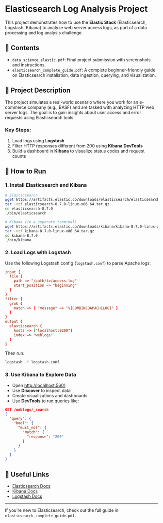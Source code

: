 
# Elasticsearch Log Analysis Project

This project demonstrates how to use the **Elastic Stack** (Elasticsearch, Logstash, Kibana) to analyze web server access logs, as part of a data processing and log analysis challenge.

## 📄 Contents

- `data_science_elastic.pdf`: Final project submission with screenshots and instructions.
- `elasticsearch_complete_guide.pdf`: A complete beginner-friendly guide on Elasticsearch installation, data ingestion, querying, and visualization.

## 📌 Project Description

The project simulates a real-world scenario where you work for an e-commerce company (e.g., BASF) and are tasked with analyzing HTTP web server logs. The goal is to gain insights about user access and error requests using Elasticsearch tools.

### Key Steps:
1. Load logs using **Logstash**
2. Filter HTTP responses different from 200 using **Kibana DevTools**
3. Build a dashboard in **Kibana** to visualize status codes and request counts

## 🧪 How to Run

### 1. Install Elasticsearch and Kibana

```bash
# Elasticsearch
wget https://artifacts.elastic.co/downloads/elasticsearch/elasticsearch-8.7.0-linux-x86_64.tar.gz
tar -xzf elasticsearch-8.7.0-linux-x86_64.tar.gz
cd elasticsearch-8.7.0
./bin/elasticsearch

# Kibana (in a separate terminal)
wget https://artifacts.elastic.co/downloads/kibana/kibana-8.7.0-linux-x86_64.tar.gz
tar -xzf kibana-8.7.0-linux-x86_64.tar.gz
cd kibana-8.7.0
./bin/kibana
```

### 2. Load Logs with Logstash

Use the following Logstash config (`logstash.conf`) to parse Apache logs:

```conf
input {
  file {
    path => "/path/to/access.log"
    start_position => "beginning"
  }
}
filter {
  grok {
    match => { "message" => "%{COMBINEDAPACHELOG}" }
  }
}
output {
  elasticsearch {
    hosts => ["localhost:9200"]
    index => "weblogs"
  }
}
```

Then run:

```bash
logstash -f logstash.conf
```

### 3. Use Kibana to Explore Data

- Open [http://localhost:5601](http://localhost:5601)
- Use **Discover** to inspect data
- Create visualizations and dashboards
- Use **DevTools** to run queries like:

```json
GET /weblogs/_search
{
  "query": {
    "bool": {
      "must_not": {
        "match": {
          "response": "200"
        }
      }
    }
  }
}
```

## 🧠 Useful Links

- [Elasticsearch Docs](https://www.elastic.co/guide/en/elasticsearch/reference/index.html)
- [Kibana Docs](https://www.elastic.co/guide/en/kibana/index.html)
- [Logstash Docs](https://www.elastic.co/guide/en/logstash/index.html)

---

If you're new to Elasticsearch, check out the full guide in `elasticsearch_complete_guide.pdf`.
